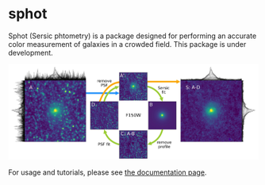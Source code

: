 # sphot

Sphot (Sersic phtometry) is a package designed for performing an accurate color measurement of galaxies in a crowded field.
This package is under development.

![](docs/images/concept.jpg)

For usage and tutorials, please see [the documentation page](https://sphot.readthedocs.io/en/latest/).
